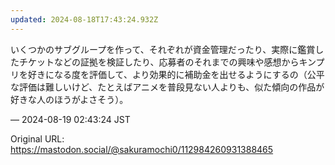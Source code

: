 ```yaml
---
updated: 2024-08-18T17:43:24.932Z
---
```


<p>いくつかのサブグループを作って、それぞれが資金管理だったり、実際に鑑賞したチケットなどの証拠を検証したり、応募者のそれまでの興味や感想からキンプリを好きになる度を評価して、より効果的に補助金を出せるようにするの（公平な評価は難しいけど、たとえばアニメを普段見ない人よりも、似た傾向の作品が好きな人のほうがよさそう）。</p>

&mdash; 2024-08-19 02:43:24 JST

Original URL: https://mastodon.social/@sakuramochi0/112984260931388465
